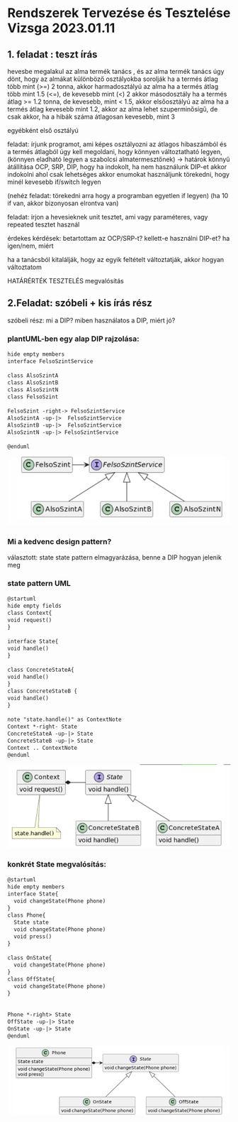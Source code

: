 # Rendszerek Tervezése és Tesztelése Vizsga 2023.01.11

## 1. feladat : teszt írás

hevesbe megalakul az alma termék tanács , és az alma termék tanács úgy dönt, hogy az almákat különböző osztályokba sorolják
ha a termés átlag több mint (>=) 2 tonna, akkor harmadosztályú az alma
ha a termés átlag több mint 1.5 (<=), de kevesebb mint (<) 2 akkor másodosztály
ha a termés átlag >= 1.2 tonna, de kevesebb, mint < 1.5, akkor elsőosztályú az alma
ha a termés átlag kevesebb mint 1.2, akkor az alma lehet szuperminősígű, de csak akkor, ha a hibák száma átlagosan kevesebb, mint 3

egyébként első osztályú

feladat: 
írjunk programot, ami képes osztályozni az átlagos hibaszámból és a termés átlagból
úgy kell megoldani, hogy könnyen változtatható legyen, (könnyen eladható legyen a szabolcsi almatermesztőnek) -> határok könnyű átállítása
OCP, SRP, DIP, hogy ha indokolt, ha nem használunk DIP-et akkor indokolni
ahol csak lehetséges akkor enumokat használjunk
törekedni, hogy minél kevesebb if/switch legyen

(nehéz feladat: törekedni arra hogy a programban egyetlen if legyen)
(ha 10 if van, akkor bizonyosan elrontva van)

feladat: 
írjon a hevesieknek unit tesztet, ami vagy paraméteres, vagy repeated tesztet használ

érdekes kérdések: betartottam az OCP/SRP-t?
kellett-e használni DIP-et? ha igen/nem, miért

ha a tanácsból kitalálják, hogy az egyik feltételt változtatják, akkor hogyan változtatom

HATÁRÉRTÉK TESZTELÉS megvalósítás

## 2.Feladat: szóbeli + kis írás rész

szóbeli rész: mi a DIP?
miben használatos a DIP, miért jó?

### plantUML-ben egy alap DIP rajzolása:
```@startuml
hide empty members
interface FelsoSzintService

class AlsoSzintA
class AlsoSzintB
class AlsoSzintN
class FelsoSzint

FelsoSzint -right-> FelsoSzintService 
AlsoSzintA -up-|>  FelsoSzintService 
AlsoSzintB -up-|>  FelsoSzintService
AlsoSzintN -up-|> FelsoSzintService
 
@enduml
```
![Alap DIP](https://github.com/OOHQ3E/RTTVizsga20230111/blob/main/images/defaultDIPuml.png)

### Mi a kedvenc design pattern?
választott: state
state pattern elmagyarázása, benne a DIP hogyan jelenik meg
### state pattern UML

```
@startuml
hide empty fields
class Context{
void request()
}

interface State{
void handle()
}

class ConcreteStateA{
void handle()
}
class ConcreteStateB {
void handle()
}

note "state.handle()" as ContextNote
Context *-right- State
ConcreteStateA -up-|> State
ConcreteStateB -up-|> State
Context .. ContextNote
@enduml
```
![Alap State Pattern](https://github.com/OOHQ3E/RTTVizsga20230111/blob/main/images/defaultStatePatternUML.png)

### konkrét State megvalósítás:

```
@startuml
hide empty members
interface State{
  void changeState(Phone phone)
}
class Phone{
  State state
  void changeState(Phone phone)
  void press()
}

class OnState{
  void changeState(Phone phone)
}
class OffState{
  void changeState(Phone phone)
}


Phone *-right> State
OffState -up-|> State
OnState -up-|> State
@enduml
```

![Alap plantuml](https://github.com/OOHQ3E/RTTVizsga20230111/blob/main/images/phoneStatePatternUML.png)
